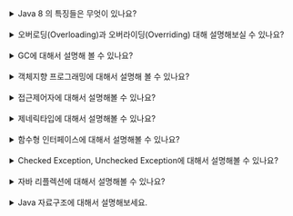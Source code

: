 <details>
  <summary>Java 8 의 특징들은 무엇이 있나요?</summary>
  <br/>
  <pre>
자바 8은 프로그래밍 언어 자바에 많은 혁신을 가져왔습니다. 람다 표현식, 스트림 API, 옵셔널 클래스의 도입은 자바 개발자들이 보다 효율적이고 안정적인 코드를 작성할 수 있게 해주었습니다.

이러한 기능들은 자바의 사용성과 생산성을 크게 향상시켰으며, 함수형 프로그래밍의 도입으로 자바의 패러다임을 확장시켰습니다. 자바 8의 특징들은 현대 소프트웨어 개발에 있어서 중요한 역할을 하고 있습니다.

따라서 자바 개발자라면 자바 8의 주요 특징들을 잘 이해하고 활용할 수 있어야 합니다. 이를 통해 더 나은 소프트웨어 개발을 위한 기반을 마련할 수 있습니다.
  </pre>
  <p><b>람다 표현식(Lambda Expressions)</b><br/><br/>
  <code>(parameters) -> expression</code>
  <ul>
   <li>간결한 코드를 작성하게 해줍니다.</li>
   <li>익명 함수로서 함수형 프로그래밍 스타일을 도입합니다.</li>
  </ul>
  </p>
  <p><b>스트림 API(Stream API)</b><br/><br/>
  <code>List&lt;String&gt; filteredList = list.stream().filter(s -> s.startsWith("A")).collect(Collectors.toList());
  </code>
  <ul>
   <li>데이터 컬렉션을 처리하는데 있어 선언적이고 함수형 스타일을 사용하게 합니다.</li>
   <li>병렬 처리와 중간, 최종 연산을 지원합니다.</li>
  </ul>
  </p>
  <p><b>디폴트 메소드(Default Methods)</b><br/><br/>
  <code>
  interface MyInterface { <br/>
 &emsp;&emsp;&emsp;default void newMethod() {<br/>
&emsp;&emsp;&emsp;&emsp;&emsp;// default implementation <br/>
&emsp;&emsp;&emsp;}<br/>
  }
  </code>
  <ul>
   <li>인터페이스에 구현 코드를 포함할 수 있게 하여, 기존 코드를 깨뜨리지 않고 인터페이스를 확장할 수 있습니다.</li>
  </ul>
  </p>
  <p><b>옵셔널 클래스(Optional Class)</b><br/><br/>
  <code>
Optional&lt;String&gt; optional = Optional.ofNullable(value);
  </code>
  <ul>
   <li>NullPointerException을 피하기 위해 도입된 컨테이너 클래스입니다.</li>
  </ul>
  </p>
    <p><b>New Date and Time API</b><br/><br/>
  <code>
LocalDate date = LocalDate.now();
  </code>
  <ul>
   <li>java.time 패키지를 통해 더 나은 날짜와 시간 처리 기능을 제공합니다.</li>
  </ul>
  </p>
</details>

<br/>

<details>
  <summary>오버로딩(Overloading)과 오버라이딩(Overriding) 대해 설명해보실 수 있나요?</summary>
  </br>
  <pre>
<b>메소드 오버로딩(overloading)</b>이란 <br/>
같은 이름의 메소드를 중복하여 정의하는 것을 의미합니다.
자바에서는 원래 한 클래스 내에 같은 이름의 메소드를 둘 이상 가질 수 없습니다.
하지만 매개변수의 개수나 타입을 다르게 하면, 하나의 이름으로 메소드를 작성할 수 있습니다.

즉, 메소드 오버로딩은 서로 다른 시그니처를 갖는 여러 메소드를 같은 이름으로 정의하는 것이라고 할 수 있습니다.
이러한 메소드 오버로딩을 사용함으로써 메소드에 사용되는 이름을 절약할 수 있습니다.
또한, 메소드를 호출할 때 전달해야 할 매개변수의 타입이나 개수에 대해 크게 신경을 쓰지 않고 호출할 수 있게 됩니다.

메소드 오버로딩은 객체 지향 프로그래밍의 특징 중 하나인 다형성(polymorphism)을 구현하는 방법 중 하나입니다.

메소드 오버로딩의 대표적인 예로는 println() 메소드를 들 수 있습니다.
println() 메소드는 전달받는 매개변수의 타입에 따라 다음과 같이 다양한 원형 중에서 적절한 원형을 호출하게 됩니다.

<hr/>
<code>
1. println()
2. println(boolean x)
3. println(char x)
4. println(char[] x)
5. println(double x)
6. println(float x)
7. println(int x)
8. println(long x)
9. println(Object x)
10. println(String x)
</code>
<hr/>
<b>메소드 오버로딩의 조건</b><br/>
자바에서 메소드 오버로딩이 성립하기 위해서는 다음과 같은 조건을 만족해야 합니다.

1. 메소드의 이름이 같아야 합니다.
2. 메소드의 시그니처, 즉 매개변수의 개수 또는 타입이 달라야 합니다.

메소드 오버로딩은 반환 타입과는 관계가 없습니다.

만약 메소드의 시그니처는 같은데 반환 타입만이 다른 경우에는 오버로딩이 성립하지 않습니다.
</pre>
<br/>  
<br/>
<pre>
<b>메소드 오버라이딩(method overriding)</b>
앞서 배운 오버로딩(overloading)이란 서로 다른 시그니처를 갖는 여러 메소드를 하나의 이름으로 정의하는 것이었습니다.

오버라이딩(overriding)이란 상속 관계에 있는 부모 클래스에서 이미 정의된 메소드를 자식 클래스에서 같은 시그니쳐를 갖는 메소드로 다시 정의하는 것이라고 할 수 있습니다.

자바에서 자식 클래스는 부모 클래스의 private 멤버를 제외한 모든 메소드를 상속받습니다.

이렇게 상속받은 메소드는 그대로 사용해도 되고, 필요한 동작을 위해 재정의하여 사용할 수도 있습니다.

즉, 메소드 오버라이딩이란 상속받은 부모 클래스의 메소드를 재정의하여 사용하는 것을 의미합니다.

<br/>
<hr/>
<b>오버라이딩의 조건</b>
자바에서 메소드를 오버라이딩하기 위한 조건은 다음과 같습니다.


1. 오버라이딩이란 메소드의 동작만을 재정의하는 것이므로, 메소드의 선언부는 기존 메소드와 완전히 같아야 합니다.

    하지만 메소드의 반환 타입은 부모 클래스의 반환 타입으로 타입 변환할 수 있는 타입이라면 변경할 수 있습니다.

2. 부모 클래스의 메소드보다 접근 제어자를 더 좁은 범위로 변경할 수 없습니다

3. 부모 클래스의 메소드보다 더 큰 범위의 예외를 선언할 수 없습니다.
</pre>

<ol>
 <li>오버로딩(overloading)은 새로운 메소드를 정의하는 것</li>
 <li>오버라이딩(overriding)은 상속받은 기존의 메소드를 재정의하는 것</li>
</ol>
</details>

<br/>

<details>
  <summary>GC에 대해서 설명해 볼 수 있나요?</summary>
  </br>
<pre>
GC 는 JVM에서 메모리를 관리 해주는 모듈 입니다.
Heap 메모리를 재활용하기 위해서 더이상 참조 되지 않는 객체들을 메모리에서 제거하는 모듈 입니다. 개발자가 직접 메모리를 정리 하지 않아도 되어서 개발 속도가 향상 되는 장점이 있지만 Mark and  Sweep 이라는 과정에서 참조되지 않는 객체를 찾는 과정이 있는데 이 때 스레드가 중단 되어서 성능이 떨어지는 단점이 있습니다.
</pre>
</details>

<br/>

<details>
  <summary>객체지향 프로그래밍에 대해서 설명해 볼 수 있나요?</summary>
  </br>
<pre>
실제 세계의 사물들을 객체로 모델링하여 개발을 진행하는 프로그래밍 기법
가장 대표적인 언어로 Java가 있다.
캡슐화, 상속, 다형성 등과 같은 기법을 이용할 수 있다. 다형성은 동일한 키보드의 키가 다른 역할을 하는 것처럼 하나의 메소드나 클래스가 다양한 방법으로 동작하는 것을 의미한다.
절치지향 언어보다 실행속도가 느리다.
<br/>
4가지 특징

추상화 , 캡슐화 , 상속성 , 다형성

<br/><br/>

절차지향 프로그래밍

물이 위에서 아래로 흐르는 것처럼 순차적인 처리를 중요시하는 프로그래밍 기법이다.
가장 대표적인 언어로 C언어가 있다.
컴퓨터의 처리구조와 유사해 실행속도가 빠르다.
코드의 순서가 바뀌면 동일한 결과를 보장하기 어렵다.

</pre>
</details>

<br/>

<details>
  <summary>접근제어자에 대해서 설명해볼 수 있나요?</summary>
  </br>
  <table>
  <thead>
    <tr>
      <th>접근 제어자</th>
      <th>접근 가능 범위</th>
      <th>설명</th>
    </tr>
  </thead>
  <tbody>
    <tr>
      <td>public</td>
      <td>모든 클래스</td>
      <td>클래스, 메서드, 또는 필드가 모든 다른 클래스에서 접근 가능.</td>
    </tr>
    <tr>
      <td>protected</td>
      <td>동일 패키지 및 하위 클래스</td>
      <td>동일 패키지 내의 클래스와 이 클래스를 상속받은 하위 클래스에서 접근 가능.</td>
    </tr>
    <tr>
      <td>default</td>
      <td>동일 패키지</td>
      <td>접근 제어자를 명시하지 않으면 기본 접근 수준은 default (package-private)로 설정되며, 동일 패키지 내의 클래스에서만 접근 가능.</td>
    </tr>
    <tr>
      <td>private</td>
      <td>동일 클래스</td>
      <td>클래스 내부에서만 접근 가능.</td>
    </tr>
  </tbody>
</table>
<br/>
<pre>
공개범위는 public  >  protected  >  default(생략)  >  private 순
</pre>
</details>

<br/>

<details>
  <summary>제네릭타입에 대해서 설명해볼 수 있나요?</summary>
  </br>
<pre>
<b>제네릭 타입(Generic Types)</b>은 클래스나 메서드를 정의할 때, 사용할 데이터 타입을 미리 지정하는 것이 아니라, 인스턴스를 생성하거나 메서드를 호출할 때 구체적인 타입을 지정할 수 있도록 하는 기능입니다. 제네릭은 코드의 재사용성을 높이고, 컴파일 시 타입 안전성을 제공합니다.
<br/>
<b>제네릭 타입의 장점</b>
1.타입 안전성: 컴파일 시 타입 검사를 통해 런타임 오류를 줄일 수 있습니다.
2.재사용성: 하나의 클래스나 메서드가 다양한 타입을 지원할 수 있습니다.
3.가독성: 코드의 가독성과 유지보수성을 높입니다.
</pre>
<br/>
<table>
  <thead>
    <tr>
      <th>제네릭 타입</th>
      <th>설명</th>
      <th>예시</th>
    </tr>
  </thead>
  <tbody>
    <tr>
      <td>&lt;T&gt;</td>
      <td>일반적인 타입 파라미터</td>
      <td>public class Box&lt;T&gt; { private T item; }</td>
    </tr>
    <tr>
      <td>&lt;E&gt;</td>
      <td>컬렉션의 요소 타입</td>
      <td>public class List&lt;E&gt; { void add(E element); }</td>
    </tr>
    <tr>
      <td>&lt;K, V&gt;</td>
      <td>맵의 키와 값 타입</td>
      <td>public class Map&lt;K, V&gt; { V get(K key); }</td>
    </tr>
    <tr>
      <td>&lt;N&gt;</td>
      <td>숫자 타입</td>
      <td>public class Numeric&lt;N extends Number&gt; { N number; }</td>
    </tr>
    <tr>
      <td>&lt;T, U, V&gt;</td>
      <td>다중 타입 파라미터</td>
      <td>public class Triple&lt;T, U, V&gt; { T first; U second; V third; }</td>
    </tr>
  </tbody>
</table>
</details>

<br/>

<details>
  <summary>함수형 인터페이스에 대해서 설명해볼 수 있나요?</summary>
  </br>
<pre>
함수형 인터페이스(Functional Interface)는 하나의 추상 메서드만을 가지는 인터페이스를 의미합니다. 이러한 인터페이스는 Java 8에서 람다 표현식과 함께 도입되었으며, 람다 표현식의 대상 타입으로 사용할 수 있습니다. 함수형 인터페이스는 함수형 프로그래밍 스타일을 Java에 도입하기 위한 중요한 요소입니다.
</pre>

<table>
  <thead>
    <tr>
      <th>함수형 인터페이스</th>
      <th>설명</th>
      <th>추상 메서드</th>
      <th>예시</th>
    </tr>
  </thead>
  <tbody>
    <tr>
      <td>Predicate&lt;T&gt;</td>
      <td>매개변수 T를 받아 boolean을 반환</td>
      <td>boolean test(T t)</td>
      <td>
        <pre>
Predicate&lt;Integer&gt; isPositive = x -> x &gt; 0;
System.out.println(isPositive.test(5)); // 출력: true
        </pre>
      </td>
    </tr>
    <tr>
      <td>Function&lt;T, R&gt;</td>
      <td>매개변수 T를 받아 R을 반환</td>
      <td>R apply(T t)</td>
      <td>
        <pre>
Function&lt;String, Integer&gt; lengthFunction = String::length;
System.out.println(lengthFunction.apply("Hello")); // 출력: 5
        </pre>
      </td>
    </tr>
    <tr>
      <td>Supplier&lt;T&gt;</td>
      <td>매개변수를 받지 않고 T를 반환</td>
      <td>T get()</td>
      <td>
        <pre>
Supplier&lt;String&gt; stringSupplier = () -> "Hello";
System.out.println(stringSupplier.get()); // 출력: Hello
        </pre>
      </td>
    </tr>
    <tr>
      <td>Consumer&lt;T&gt;</td>
      <td>매개변수 T를 받아서 처리하고 반환값 없음</td>
      <td>void accept(T t)</td>
      <td>
        <pre>
Consumer&lt;String&gt; printConsumer = System.out::println;
printConsumer.accept("Hello"); // 출력: Hello
        </pre>
      </td>
    </tr>
    <tr>
      <td>UnaryOperator&lt;T&gt;</td>
      <td>입력값과 출력값의 타입이 동일한 함수</td>
      <td>T apply(T t)</td>
      <td>
        <pre>
UnaryOperator&lt;Integer&gt; square = x -> x * x;
System.out.println(square.apply(5)); // 출력: 25
        </pre>
      </td>
    </tr>
    <tr>
      <td>BinaryOperator&lt;T&gt;</td>
      <td>두 개의 동일한 타입 매개변수를 받아 동일한 타입을 반환</td>
      <td>T apply(T t1, T t2)</td>
      <td>
        <pre>
BinaryOperator&lt;Integer&gt; sum = (a, b) -> a + b;
System.out.println(sum.apply(3, 5)); // 출력: 8
        </pre>
      </td>
    </tr>
  </tbody>
</table>

</details>

<br/>

<details>
  <summary>Checked Exception, Unchecked Exception에 대해서 설명해볼 수 있나요?</summary>
  </br>
<pre>
<b>Checked Exception</b>
체크드 익셉션은 컴파일러가 예외 처리를 강제하는 예외입니다. 즉, 체크드 예외가 발생할 가능성이 있는 코드에서는 반드시 예외 처리를 해야 합니다. 이러한 예외는 주로 프로그램 외부의 문제(예: 파일 입출력, 네트워크 통신 등)로 인해 발생합니다.

특징:

컴파일 시점에 예외 처리 여부를 검사.
Exception 클래스를 상속하지만, RuntimeException을 상속하지 않음.
반드시 try-catch 블록이나 throws 키워드를 사용해 예외를 처리해야 함.

<b>Unchecked Exception</b>
언체크드 익셉션은 컴파일러가 예외 처리를 강제하지 않는 예외입니다. 주로 프로그래머의 실수(예: 잘못된 타입 캐스팅, 배열 인덱스 초과 등)로 인해 발생합니다.

특징:

런타임 시점에 예외가 발생.
RuntimeException 클래스를 상속.
예외 처리를 강제하지 않지만, 필요에 따라 예외 처리를 할 수 있음.
</pre>

<table>
  <thead>
    <tr>
      <th>구분</th>
      <th>체크드 예외 (Checked Exception)</th>
      <th>언체크드 예외 (Unchecked Exception)</th>
    </tr>
  </thead>
  <tbody>
    <tr>
      <td>상속 관계</td>
      <td>Exception 클래스를 상속하나, RuntimeException을 상속하지 않음</td>
      <td>RuntimeException 클래스를 상속</td>
    </tr>
    <tr>
      <td>컴파일러 강제 여부</td>
      <td>컴파일 시 예외 처리를 강제</td>
      <td>컴파일 시 예외 처리를 강제하지 않음</td>
    </tr>
    <tr>
      <td>주로 발생하는 상황</td>
      <td>프로그램 외부의 문제 (파일 입출력, 네트워크 통신 등)</td>
      <td>프로그래머의 실수 (잘못된 타입 캐스팅, 배열 인덱스 초과 등)</td>
    </tr>
    <tr>
      <td>예외 처리 방법</td>
      <td>try-catch 블록이나 throws 키워드를 사용하여 예외를 처리해야 함</td>
      <td>예외 처리가 선택 사항이지만 필요에 따라 처리 가능</td>
    </tr>
    <tr>
      <td>예시</td>
      <td>
        <pre>
        
import java.io.FileReader;
import java.io.IOException;

public class CheckedExceptionExample {
    public static void main(String[] args) {
        try {
            FileReader reader = new FileReader("somefile.txt");
        } catch (IOException e) {
            e.printStackTrace();
        }
    }
}
        </pre>
      </td>
      <td>
        <pre>
public class UncheckedExceptionExample {
    public static void main(String[] args) {
        int[] numbers = {1, 2, 3};
        System.out.println(numbers[5]);  // ArrayIndexOutOfBoundsException 발생
    }
}
        </pre>
      </td>
    </tr>
  </tbody>
</table>

</details>

<br/>

<details>
  <summary>자바 리플렉션에 대해서 설명해볼 수 있나요?</summary>
  </br>
<pre>
자바 리플렉션(Java Reflection)은 런타임에 클래스, 메서드, 필드 등을 동적으로 검사하고 조작할 수 있는 기능입니다. 리플렉션을 사용하면 프로그램 실행 중에 객체의 메타데이터(클래스, 메서드, 필드 등)를 분석하고, 이를 통해 동적으로 객체를 생성하거나 메서드를 호출할 수 있습니다.

주요 개념:
1. 클래스 정보 얻기:
   - `Class<?>` 객체를 통해 클래스의 메타데이터를 얻을 수 있습니다.
   - 예: 
      ```java 
      Class<?> clazz = Class.forName("com.example.MyClass"); 
      ```

2. 생성자 접근:
   - 클래스의 생성자를 통해 새로운 인스턴스를 동적으로 생성할 수 있습니다.
   - 예: 
     ```java
     Constructor<?> constructor = clazz.getConstructor(String.class);
     Object instance = constructor.newInstance("parameter");
     ```

3. 메서드 접근:
   - 클래스의 메서드 정보를 얻고, 동적으로 메서드를 호출할 수 있습니다.
   - 예:
     ```java
     Method method = clazz.getMethod("myMethod", String.class);
     Object result = method.invoke(instance, "argument");
     ```

4. 필드 접근:
   - 클래스의 필드 정보를 얻고, 필드 값을 읽거나 쓸 수 있습니다.
   - 예:
     ```java
     Field field = clazz.getField("myField");
     field.set(instance, "new value");
     Object value = field.get(instance);
     ```

5. 리플렉션의 장점:
   - 동적 모듈 로딩 및 객체 조작: 컴파일 타임에 알 수 없는 클래스나 메서드를 런타임에 동적으로 로드하고 사용할 수 있습니다.
   - 프레임워크 개발: 리플렉션을 이용하여 의존성 주입, 애너테이션 기반 설정 등 다양한 기능을 구현할 수 있습니다.

6. 리플렉션의 단점:
   - 성능 저하: 리플렉션은 일반적인 메서드 호출보다 느립니다.
   - 보안 문제: 접근 제어를 우회할 수 있으므로, 보안상 문제가 발생할 수 있습니다.
   - 유지보수 어려움: 코드 가독성이 떨어지고, 리플렉션을 과도하게 사용하면 유지보수가 어려워질 수 있습니다.

자바 리플렉션은 강력한 도구이지만, 필요할 때 신중하게 사용하는 것이 좋습니다.

</pre>
</details>


<br/>

<details>
  <summary>Java 자료구조에 대해서 설명해보세요.</summary>
  </br>
<pre>
# Java 자료구조 개요

## 자료구조란?
- **설명**: 자료구조(Data Structure)는 데이터를 효율적으로 저장하고 관리하기 위한 방법을 의미합니다. 다양한 형태의 자료구조를 통해 데이터를 체계적으로 저장하고, 필요할 때 빠르고 효율적으로 접근하거나 수정할 수 있습니다. 자바에서는 여러 기본적인 자료구조를 제공하며, 개발자는 이를 활용하여 최적화된 프로그램을 작성할 수 있습니다.

## 1. 배열 (Array)
- **설명**: 같은 타입의 데이터가 연속적으로 저장되는 자료구조입니다. 배열은 고정된 크기를 가지며 인덱스를 통해 요소에 접근합니다.
- **장점**: 인덱스를 사용한 빠른 접근.
- **단점**: 크기가 고정되어 있어 동적으로 크기를 조절할 수 없음, 삽입 및 삭제가 비효율적.

## 2. 리스트 (List)
- **설명**: 순서가 있는 데이터의 집합입니다. 자바에서 `ArrayList`와 `LinkedList`가 대표적인 리스트 구현체입니다.
    - **ArrayList**: 내부적으로 배열을 사용하여 구현됩니다. 인덱스를 통해 빠르게 접근할 수 있지만, 크기를 동적으로 변경할 수 있습니다.
    - **LinkedList**: 각 요소가 노드로 이루어져 있으며, 노드는 다음 요소에 대한 참조를 가집니다. 삽입과 삭제가 빠르지만 인덱스 접근은 느립니다.

## 3. 스택 (Stack)
- **설명**: 후입선출(LIFO, Last In First Out) 구조를 가지는 자료구조입니다. `push`로 요소를 추가하고, `pop`으로 가장 마지막에 추가된 요소를 제거합니다.
- **사용 사례**: 재귀 호출, 브라우저의 뒤로 가기 기능, 수식의 괄호 검사 등.

## 4. 큐 (Queue)
- **설명**: 선입선출(FIFO, First In First Out) 구조를 가지는 자료구조입니다. `offer`로 요소를 추가하고, `poll`로 가장 먼저 추가된 요소를 제거합니다.
- **변형**:
  - **우선순위 큐 (Priority Queue)**: 각 요소가 우선순위를 가지며, 높은 우선순위를 가진 요소가 먼저 처리됩니다.

## 5. 맵 (Map)
- **설명**: 키-값 쌍으로 데이터를 저장하는 자료구조입니다. `HashMap`, `TreeMap`, `LinkedHashMap` 등이 자바에서 사용됩니다.
  - **HashMap**: 해시 함수를 사용하여 키를 관리하며, 빠른 검색, 삽입, 삭제가 가능합니다.
  - **TreeMap**: 키를 자동으로 정렬하여 저장하며, 이진 검색 트리 기반으로 구현됩니다.
  - **LinkedHashMap**: 삽입 순서를 유지하며 저장합니다.

## 6. 셋 (Set)
- **설명**: 중복되지 않는 요소의 집합입니다. `HashSet`, `TreeSet`, `LinkedHashSet` 등이 있습니다.
  - **HashSet**: 해시 함수를 사용하여 요소를 관리하며, 빠른 검색, 삽입, 삭제가 가능합니다.
  - **TreeSet**: 요소를 자동으로 정렬하여 저장합니다.

## 7. 트리 (Tree)
- **설명**: 계층 구조를 가지는 자료구조입니다. 이진 트리, AVL 트리, 레드블랙 트리 등이 있습니다.


</pre>
</details>

<br/>


